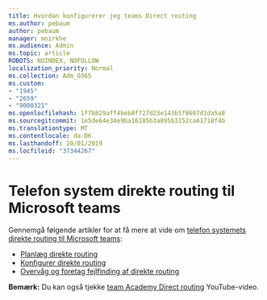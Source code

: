```yaml
---
title: Hvordan konfigurerer jeg teams Direct routing
ms.author: pebaum
author: pebaum
manager: mnirkhe
ms.audience: Admin
ms.topic: article
ROBOTS: NOINDEX, NOFOLLOW
localization_priority: Normal
ms.collection: Adm_O365
ms.custom:
- "1945"
- "2659"
- "9000321"
ms.openlocfilehash: 1f7b829aff4beb8f727d23e143b5f8607d1da5a8
ms.sourcegitcommit: 1e5de64e34e9ba16185b3a895b3152ca61718f4b
ms.translationtype: MT
ms.contentlocale: da-DK
ms.lasthandoff: 10/01/2019
ms.locfileid: "37344267"
---
```

# <a name="phone-system-direct-routing-for-microsoft-teams"></a>Telefon system direkte routing til Microsoft teams

Gennemgå følgende artikler for at få mere at vide om [telefon systemets direkte routing til Microsoft teams](https://docs.microsoft.com/MicrosoftTeams/direct-routing-landing-page): 

- [Planlæg direkte routing](https://docs.microsoft.com/MicrosoftTeams/direct-routing-plan)
- [Konfigurer direkte routing](https://docs.microsoft.com/MicrosoftTeams/direct-routing-configure) 
- [Overvåg og foretag fejlfinding af direkte routing](https://docs.microsoft.com/MicrosoftTeams/direct-routing-monitor-and-troubleshoot)

**Bemærk:** Du kan også tjekke [team Academy Direct routing](https://www.youtube.com/watch?v=1ASftX_Msb8&index=10&list=PLaSOUojkSiGnKuE30ckcjnDVkMNqDv0Vl) YouTube-video.